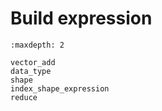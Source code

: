 # Build expression

```toc
:maxdepth: 2

vector_add
data_type
shape
index_shape_expression
reduce
```
